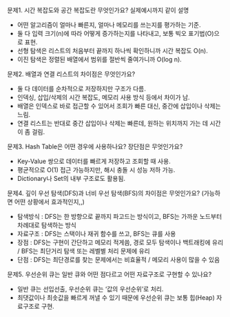 문제1. 시간 복잡도와 공간 복잡도란 무엇인가요? 실제예시까지 같이 설명
- 어떤 알고리즘이 얼마나 빠른지, 얼마나 메모리를 쓰는지를 평가하는 기준.
- 둘 다 입력 크기(n)에 따라 어떻게 증가하는지를 나타내고, 보통 빅오 표기법(O)으로 표현.
- 선형 탐색은 리스트의 처음부터 끝까지 하나씩 확인하니까 시간 복잡도 O(n).
- 이진 탐색은 정렬된 배열에서 범위를 절반씩 줄여가니까 O(log n).

문제2. 배열과 연결 리스트의 차이점은 무엇인가요?
- 둘 다 데이터를 순차적으로 저장하지만 구조가 다름.
- 인덱싱, 삽입/삭제의 시간 복잡도, 메모리 사용 방식 등에서 차이가 남.
- 배열은 인덱스로 바로 접근할 수 있어서 조회가 빠른 대신, 중간에 삽입이나 삭제는 느림.
- 연결 리스트는 반대로 중간 삽입이나 삭제는 빠른데, 원하는 위치까지 가는 데 시간이 좀 걸림.

문제3. Hash Table은 어떤 경우에 사용하나요? 장단점은 무엇인가요?
- Key-Value 쌍으로 데이터를 빠르게 저장하고 조회할 때 사용.
- 평균적으로 O(1) 접근 가능하지만, 해시 충돌 시 성능 저하 가능.
- Dictionary나 Set의 내부 구조로도 활용됨.

문제4. 깊이 우선 탐색(DFS)과 너비 우선 탐색(BFS)의 차이점은 무엇인가요? (가능하면 어떤 상황에서 효과적인지,,) 
- 탐색방식 : DFS는 한 방향으로 끝까지 파고드는 방식이고, BFS는 가까운 노드부터 차례대로 탐색하는 방식
- 자료구조 : DFS는 스택이나 재귀 함수를 쓰고, BFS는 큐를 사용
- 장점 : DFS는 구현이 간단하고 메모리 적게씀, 경로 모두 탐색이나 백트래킹에 유리 / BFS는 최단거리 탐색 또는 레벨별 처리 문제에 유리
- 단점 : DFS는 최단경로를 찾는 문제에서는 비효율적 / 메모리 사용이 많을 수 있음

문제5. 우선순위 큐는 일반 큐와 어떤 점다르고 어떤 자료구조로 구현할 수 있나요?
- 일반 큐는 선입선출, 우선순위 큐는 ‘값의 우선순위’로 처리.
- 최댓값이나 최솟값을 빠르게 꺼낼 수 있기 때문에 우선순위 큐는 보통 힙(Heap) 자료구조로 구현.
